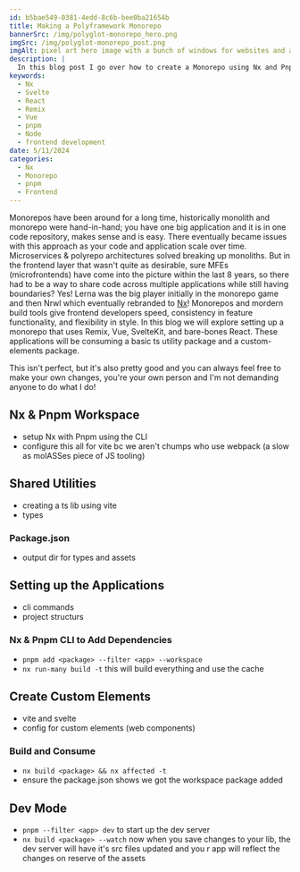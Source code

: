 ```yaml
---
id: b5bae549-0381-4edd-8c6b-bee0ba21654b
title: Making a Polyframework Monorepo
bannerSrc: /img/polyglot-monorepo_hero.png
imgSrc: /img/polyglot-monorepo_post.png
imgAlt: pixel art hero image with a bunch of windows for websites and applications, a cute bird is purched on one laptop while a cat is on another one.
description: |
  In this blog post I go over how to create a Monorepo using Nx and Pnpm workspaces
keywords: 
  - Nx
  - Svelte
  - React
  - Remix
  - Vue
  - pnpm
  - Node
  - frontend development
date: 5/11/2024
categories: 
  - Nx
  - Monorepo
  - pnpm
  - Frontend
---
```


Monorepos have been around for a long time, historically monolith and monorepo were hand-in-hand; you have one big application and it is in one code repository, makes sense and is easy. There eventually became issues with this approach as your code and application scale over time. Microservices & polyrepo architectures solved breaking up monoliths. But in the frontend layer that wasn't quite as desirable, sure MFEs (microfrontends) have come into the picture within the last 8 years, so there had to be a way to share code across multiple applications while still having boundaries? Yes! Lerna was the big player initially in the monorepo game and then Nrwl which eventually rebranded to [Nx](https://nx.dev)! Monorepos and mordern build tools give frontend developers speed, consistency in feature functionality, and flexibility in style. In this blog we will explore setting up a monorepo that uses Remix, Vue, SvelteKit, and bare-bones React. These applications will be consuming a basic ts utility package and a custom-elements package.

This isn't perfect, but it's also pretty good and you can always feel free to make your own changes, you're your own person and I'm not demanding anyone to do what I do!

## Nx & Pnpm Workspace
- setup Nx with Pnpm using the CLI
- configure this all for vite bc we aren't chumps who use webpack (a slow as molASSes piece of JS tooling)


## Shared Utilities
- creating a ts lib using vite
- types

### Package.json
- output dir for types and assets

## Setting up the Applications
- cli commands
- project structurs

### Nx & Pnpm CLI to Add Dependencies
- `pnpm add <package> --filter <app> --workspace`
- `nx run-many build -t` this will build everything and use the cache

## Create Custom Elements
- vite and svelte
- config for custom elements (web components)

### Build and Consume
- `nx build <package> && nx affected -t`
- ensure the package.json shows we got the workspace package added

## Dev Mode
- `pnpm --filter <app> dev` to start up the dev server
- `nx build <package> --watch` now when you save changes to your lib, the dev server will have it's src files updated and you r app will reflect the changes on reserve of the assets

